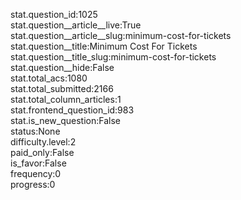 stat.question_id:1025  
stat.question__article__live:True  
stat.question__article__slug:minimum-cost-for-tickets  
stat.question__title:Minimum Cost For Tickets  
stat.question__title_slug:minimum-cost-for-tickets  
stat.question__hide:False  
stat.total_acs:1080  
stat.total_submitted:2166  
stat.total_column_articles:1  
stat.frontend_question_id:983  
stat.is_new_question:False  
status:None  
difficulty.level:2  
paid_only:False  
is_favor:False  
frequency:0  
progress:0  
